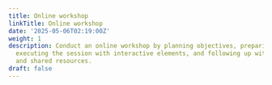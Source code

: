 ```yaml
---
title: Online workshop
linkTitle: Online workshop
date: '2025-05-06T02:19:00Z'
weight: 1
description: Conduct an online workshop by planning objectives, preparing materials,
  executing the session with interactive elements, and following up with feedback
  and shared resources.
draft: false
---
```



<!-- Unsupported block type: table_of_contents -->

<!-- Unsupported block type: unsupported -->


